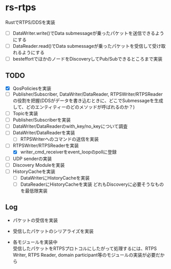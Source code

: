 # rs-rtps
RustでRTPS/DDSを実装

- [ ] DataWriter.write()でData submessageが乗ったパケットを送信できるようにする
- [ ] DataReader.read()でData submessageが乗ったパケットを受信して受け取れるようにする
- [ ] besteffortでほかのノードをDiscoveryしてPub/Subできるところまで実装

## TODO
- [x] QosPoliciesを実装
- [ ] Publisher/Subscriber, DataWriter/DataReader, RTPSWriter/RTPSReaderの役割を把握(DDSがデータを書き込むときに、どこでSubmessageを生成して、どのエンティティーのどのメソッドが呼ばれるのか？)
- [ ] Topicを実装
- [ ] Publisher/Subscriberを実装
- [ ] DataWriter/DataReaderのwith_key/no_keyについて調査
- [ ] DataWriter/DataReaderを実装
    - [ ] RTPSWriterへのコマンドの送信を実装
- [ ] RTPSWriter/RTPSReaderを実装
    - [x] writer_cmd_receiverをevent_loopのpollに登録
- [ ] UDP senderの実装
- [ ] Discovery Moduleを実装
- [ ] HistoryCacheを実装
    - [ ] DataWriterにHistoryCacheを実装
    - [ ] DataReaderにHistoryCacheを実装
どれもDiscoveryに必要そうなものを最低限実装

## Log
+ パケットの受信を実装

+ 受信したパケットのシリアライズを実装


+ 各モジュールを実装中\
受信したパケットをRTPSプロトコルにしたがって処理するには、RTPS Writer, RTPS Reader, domain participant等のモジュールの実装が必要だから
